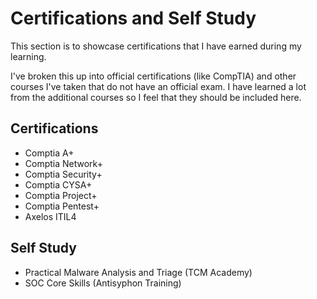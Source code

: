 Certifications and Self Study
===============================

This section is to showcase certifications that I have earned during my learning. 

I've broken this up into official certifications (like CompTIA) and other courses I've taken that do not have an official exam. I have learned a lot from the additional courses so I feel that they should be included here.

## Certifications

- Comptia A+
- Comptia Network+
- Comptia Security+
- Comptia CYSA+
- Comptia Project+
- Comptia Pentest+
- Axelos ITIL4

## Self Study

- Practical Malware Analysis and Triage (TCM Academy)
- SOC Core Skills (Antisyphon Training)
